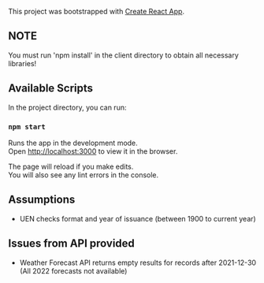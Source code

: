 This project was bootstrapped with [Create React App](https://github.com/facebook/create-react-app).

## NOTE
You must run 'npm install' in the client directory to obtain all necessary libraries!

## Available Scripts

In the project directory, you can run:

### `npm start`

Runs the app in the development mode.<br />
Open [http://localhost:3000](http://localhost:3000) to view it in the browser.

The page will reload if you make edits.<br />
You will also see any lint errors in the console.

## Assumptions
- UEN checks format and year of issuance (between 1900 to current year)

## Issues from API provided
- Weather Forecast API returns empty results for records after 2021-12-30
(All 2022 forecasts not available)
